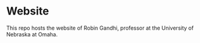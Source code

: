 # Website

This repo hosts the website of Robin Gandhi, professor at the University of Nebraska at Omaha.
